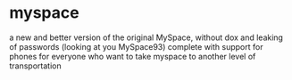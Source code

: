 # myspace
a new and better version of the original MySpace, without dox and leaking of passwords (looking at you MySpace93) complete with support for phones for everyone who want to take myspace to another level of transportation 
